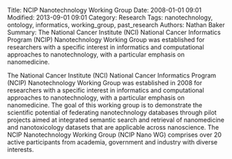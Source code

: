 Title: NCIP Nanotechnology Working Group
Date: 2008-01-01 09:01
Modified: 2013-09-01 09:01
Category: Research
Tags: nanotechnology, ontology, informatics, working_group, past_research
Authors: Nathan Baker
Summary: The National Cancer Institute (NCI) National Cancer Informatics Program (NCIP) Nanotechnology Working Group was established for researchers with a specific interest in informatics and computational approaches to nanotechnology, with a particular emphasis on nanomedicine.

The National Cancer Institute (NCI) National Cancer Informatics Program (NCIP) Nanotechnology Working Group was established in 2008 for researchers with a specific interest in informatics and computational approaches to nanotechnology, with a particular emphasis on nanomedicine. The goal of this working group is to demonstrate the scientific potential of federating nanotechnology databases through pilot projects aimed at integrated semantic search and retrieval of nanomedicine and nanotoxicology datasets that are applicable across nanoscience. The NCIP Nanotechnology Working Group (NCIP Nano WG) comprises over 20 active participants from academia, government and industry with diverse interests.
